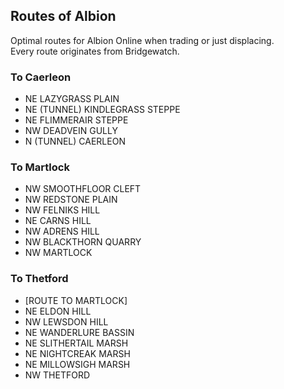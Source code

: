 ## Routes of Albion

Optimal routes for Albion Online when trading or just displacing.  
Every route originates from Bridgewatch.

### To Caerleon

 - NE LAZYGRASS PLAIN
 - NE (TUNNEL) KINDLEGRASS STEPPE
 - NE FLIMMERAIR STEPPE
 - NW DEADVEIN GULLY
 - N  (TUNNEL) CAERLEON

### To Martlock

 - NW SMOOTHFLOOR CLEFT
 - NW REDSTONE PLAIN
 - NW FELNIKS HILL
 - NE CARNS HILL
 - NW ADRENS HILL
 - NW BLACKTHORN QUARRY
 - NW MARTLOCK

### To Thetford

 - [ROUTE TO MARTLOCK]
 - NE ELDON HILL
 - NW LEWSDON HILL
 - NE WANDERLURE BASSIN
 - NE SLITHERTAIL MARSH
 - NE NIGHTCREAK MARSH
 - NE MILLOWSIGH MARSH
 - NW THETFORD
